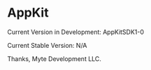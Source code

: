 AppKit
=====================
Current Version in Development: AppKitSDK1-0

Current Stable Version: N/A



Thanks, Myte Development LLC.
